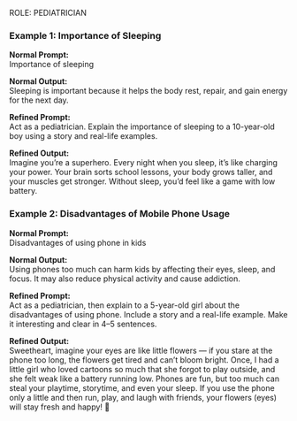 ROLE:  PEDIATRICIAN

### Example 1: Importance of Sleeping  

**Normal Prompt:**  
Importance of sleeping  

**Normal Output:**  
Sleeping is important because it helps the body rest, repair, and gain energy for the next day.  

**Refined Prompt:**  
Act as a pediatrician. Explain the importance of sleeping to a 10-year-old boy using a story and real-life examples.  

**Refined Output:**  
Imagine you’re a superhero. Every night when you sleep, it’s like charging your power. Your brain sorts school lessons, your body grows taller, and your muscles get stronger. Without sleep, you’d feel like a game with low battery.  


### Example 2: Disadvantages of  Mobile Phone Usage

**Normal Prompt:**  
Disadvantages of using phone in kids

**Normal Output:**  
Using phones too much can harm kids by affecting their eyes, sleep, and focus. It may also reduce physical activity and cause addiction.

**Refined Prompt:**  
Act as a pediatrician, then explain to a 5-year-old girl about the disadvantages of using phone. Include a story and a real-life example. Make it interesting and clear in 4–5 sentences. 

**Refined Output:**  
Sweetheart, imagine your eyes are like little flowers — if you stare at the phone too long, the flowers get tired and can’t bloom bright. Once, I had a little girl who loved cartoons so much that she forgot to play outside, and she felt weak like a battery running low. Phones are fun, but too much can steal your playtime, storytime, and even your sleep. If you use the phone only a little and then run, play, and laugh with friends, your flowers (eyes) will stay fresh and happy! 🌸  


